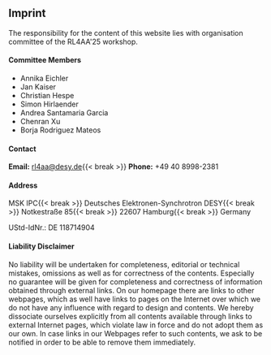 ## Imprint

The responsibility for the content of this website lies with organisation committee of the RL4AA'25 workshop.

#### Committee Members

- Annika Eichler
- Jan Kaiser
- Christian Hespe
- Simon Hirlaender
- Andrea Santamaria Garcia
- Chenran Xu
- Borja Rodriguez Mateos

#### Contact

**Email:** [rl4aa@desy.de](mailto:rl4aa@desy.de){{< break >}}
**Phone:** +49 40 8998-2381

#### Address

MSK IPC{{< break >}}
Deutsches Elektronen-Synchrotron DESY{{< break >}}
Notkestraße 85{{< break >}}
22607 Hamburg{{< break >}}
Germany

UStd-IdNr.: DE 118714904

#### Liability Disclaimer

No liability will be undertaken for completeness, editorial or technical mistakes, omissions as well as for correctness of the contents. Especially no guarantee will be given for completeness and correctness of information obtained through external links. On our homepage there are links to other webpages, which as well have links to pages on the Internet over which we do not have any influence with regard to design and contents. We hereby dissociate ourselves explicitly from all contents available through links to external Internet pages, which violate law in force and do not adopt them as our own. In case links in our Webpages refer to such contents, we ask to be notified in order to be able to remove them immediately.
